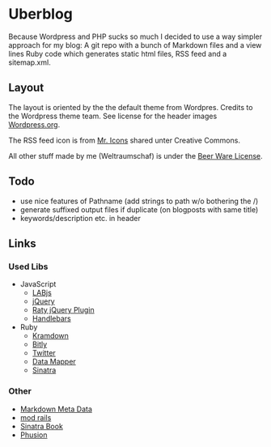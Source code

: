 # Uberblog

Because Wordpress and PHP sucks so much I decided to use a way simpler
approach for my blog: A git repo with a bunch of Markdown files and
a view lines Ruby code which generates static html files, RSS feed
and a sitemap.xml.

## Layout
The layout is oriented by the the default theme from Wordpres.
Credits to the Wordpress theme team. See license for the header
images [Wordpress.org](http://wordpress.org).

The RSS feed icon is from [Mr. Icons](http://www.mricons.com)
shared unter Creative Commons.

All other stuff made by me (Weltraumschaf) is under the
[Beer Ware License](http://www.weltraumschaf.de/the-beer-ware-license.txt).

## Todo

- use nice features of Pathname (add strings to path w/o bothering the /)
- generate suffixed output files if duplicate (on blogposts with same title)
- keywords/description etc. in header

## Links

### Used Libs

- JavaScript
    - [LABjs](http://labjs.com/)
    - [jQuery](http://jquery.com/)
    - [Raty jQuery Plugin](http://www.wbotelhos.com/raty/)
    - [Handlebars](http://handlebarsjs.com/)
- Ruby
    - [Kramdown](http://kramdown.rubyforge.org/)
    - [Bitly](https://github.com/philnash/bitly)
    - [Twitter](http://twitter.rubyforge.org/)
    - [Data Mapper](http://datamapper.org/)
    - [Sinatra](http://www.sinatrarb.com/)

### Other

- [Markdown Meta Data](http://bywordapp.com/markdown/guide.html)
- [mod rails](http://www.modrails.com/documentation/Users%20guide%20Apache.html)
- [Sinatra Book](http://sinatra-book.gittr.com/#real_world_applications_in_sinatra)
- [Phusion](http://blog.phusion.nl/2010/09/21/phusion-passenger-running-multiple-ruby-versions/)